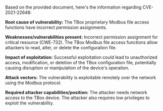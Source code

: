 Based on the provided document, here's the information regarding CVE-2021-22648:

**Root cause of vulnerability:**
The TBox proprietary Modbus file access functions have incorrect permission assignments.

**Weaknesses/vulnerabilities present:**
Incorrect permission assignment for critical resource (CWE-732). The TBox Modbus file access functions allow attackers to read, alter, or delete the configuration file.

**Impact of exploitation:**
Successful exploitation could lead to unauthorized access, modification, or deletion of the TBox configuration file, potentially causing disruption or manipulation of the device's operation.

**Attack vectors:**
The vulnerability is exploitable remotely over the network using the Modbus protocol.

**Required attacker capabilities/position:**
The attacker needs network access to the TBox device. The attacker also requires low privileges to exploit the vulnerability.